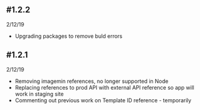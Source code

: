 #1.2.2
--
2/12/19  
* Upgrading packages to remove buld errors

#1.2.1
--
2/12/19  
* Removing imagemin references, no longer supported in Node
* Replacing references to prod API with external API reference so app will work in staging site
* Commenting out previous work on Template ID reference - temporarily
